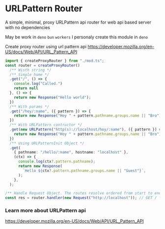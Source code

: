 # URLPattern Router

A simple, minimal, proxy URLPattern api router for web api based server with no
dependencies

May be work in `deno` `bun` `workers` I personaly create this module in `deno`

Create proxy router using url pattern api
https://developer.mozilla.org/en-US/docs/Web/API/URL_Pattern_API

```typescript
import { createProxyRouter } from "./mod.ts";
const router = createProxyRouter()
  /** Wisth string */
  /** Simple home */
  .get("/", () => {
    console.log("Called.")
    return null
  }, () => {
    return new Response("Hello world");
  })
  /** With params */
  .get("/hey/:name", ({ pattern }) => {
    return new Response("Hey " + pattern.pathname.groups.name || "Bro");
  })
  /** With URLPattern contructor */
  .get(new URLPattern("http(s)://localhost/hoy/:name"), ({ pattern }) => {
    return new Response("Hoy " + pattern.pathname.groups.name || "Bro");
  })
  /** Using URLPatternInit Object */
  .get(
    { pathname: "/hello/:name", hostname: "localhost" },
    (ctx) => {
      console.log(ctx?.pattern.pathname);
      return new Response(
        `Hello ${ctx?.pattern.pathname.groups.name || "Guest"}`,
      );
    },
  );

/** Handle Request Object. The routes resolve ordered from start to end */
const res = router.handler(new Request("http://localhost")); // GET / -> Hello
```

### Learn more about URLPattern api

https://developer.mozilla.org/en-US/docs/Web/API/URL_Pattern_API

